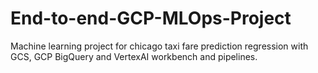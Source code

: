 # End-to-end-GCP-MLOps-Project
Machine learning project for chicago taxi fare prediction regression with GCS, GCP BigQuery and VertexAI workbench and pipelines.
